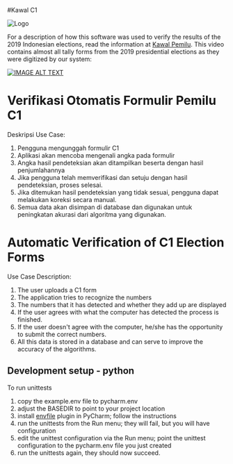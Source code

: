 #Kawal C1

![Logo](http://kawalc1.org/static/img/logo-kotak.png)

For a description of how this software was used to verify the results of the 2019
Indonesian elections, read the information at [Kawal Pemilu](https://github.com/kawalpemilu/upload.kawalpemilu.org).
This video contains almost all tally forms from the 2019 presidential elections as they were digitized by our system:

[![IMAGE ALT TEXT](http://img.youtube.com/vi/_cgl1tMVcJ0/0.jpg)](http://www.youtube.com/watch?v=_cgl1tMVcJ0 "800.000 Formulir")

# Verifikasi Otomatis Formulir Pemilu C1

Deskripsi Use Case:
 1. Pengguna mengunggah formulir C1
 1. Aplikasi akan mencoba mengenali angka pada formulir 
 1. Angka hasil pendeteksian akan ditampilkan beserta dengan hasil penjumlahannya
 1. Jika pengguna telah memverifikasi dan setuju dengan hasil pendeteksian, proses selesai.
 1. Jika ditemukan hasil pendeteksian yang tidak sesuai, pengguna dapat melakukan koreksi secara manual.
 1. Semua data akan disimpan di database dan digunakan untuk peningkatan akurasi dari algoritma yang digunakan.

# Automatic Verification of C1 Election Forms

Use Case Description:
 1. The user uploads a C1 form
 1. The application tries to recognize the numbers 
 1. The numbers that it has detected and whether they add up are displayed
 1. If the user agrees with what the computer has detected the process is finished. 
 1. If the user doesn't agree with the computer, he/she has the opportunity to submit the correct numbers.
 1. All this data is stored in a database and can serve to improve the accuracy of the algorithms.


## Development setup - python

To run unittests
 1. copy the example.env file to pycharm.env
 1. adjust the BASEDIR to point to your project location
 1. install [envfile](https://plugins.jetbrains.com/plugin/7861-envfile) plugin in PyCharm; follow the instructions
 1. run the unittests from the Run menu; they will fail, but you will have configuration
 1. edit the unittest configuration via the Run menu; point the unittest configuration to the pycharm.env file you just created
 1. run the unittests again, they should now succeed.
